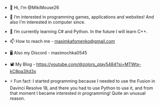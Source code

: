 - 👋 Hi, I’m @MikiMouse26
- 👀 I’m interested in programming games, applications and websites! And also I'm interested in computer since.
- 🌱 I’m currently learning C# and Python. In the future I will learn C++.
- 📫 How to reach me - maximkafomenko@gmail.com
- 🖥️ Also my Discord - maximochka0545
- 📽️ My Blog - https://youtube.com/@zolors_play5484?si=MTWtx-kC8pa3Xd3x

- ⚡ Fun fact: I started programming because I needed to use the Fusion in Davinci Resolve 18,
and there you had to use Python to use it, and from that moment I became interested in programming! Quite an unusual reason.

<!---
MikiMouse26/MikiMouse26 is a ✨ special ✨ repository because its `README.md` (this file) appears on your GitHub profile.
You can click the Preview link to take a look at your changes.
--->
